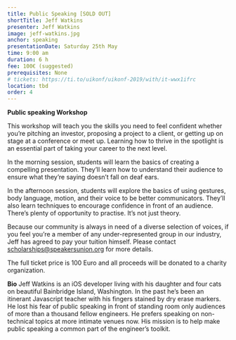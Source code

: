 ```yaml
---
title: Public Speaking [SOLD OUT]
shortTitle: Jeff Watkins
presenter: Jeff Watkins
image: jeff-watkins.jpg
anchor: speaking
presentationDate: Saturday 25th May
time: 9:00 am
duration: 6 h
fee: 100€ (suggested)
prerequisites: None
# tickets: https://ti.to/uikonf/uikonf-2019/with/it-wwx1ifrc
location: tbd
order: 4
---
```


**Public speaking Workshop**

This workshop will teach you the skills you need to feel confident whether you’re pitching an investor, proposing a project to a client, or getting up on stage at a conference or meet up. Learning how to thrive in the spotlight is an essential part of taking your career to the next level. 

In the morning session, students will learn the basics of creating a compelling presentation. They’ll learn how to understand their audience to ensure what they’re saying doesn’t fall on deaf ears.
 
In the afternoon session, students will explore the basics of using gestures, body language, motion, and their voice to be better communicators. They’ll also learn techniques to encourage confidence in front of an audience. There’s plenty of opportunity to practise. It’s not just theory.

Because our community is always in need of a diverse selection of voices, if you feel you’re a member of any under-represented group in our industry, Jeff has agreed to pay your tuition himself. Please contact scholarships@speakersunion.org for more details.

The full ticket price is 100 Euro and all proceeds will be donated to a charity organization.

**Bio**
Jeff Watkins is an iOS developer living with his daughter and four cats on beautiful Bainbridge Island, Washington. In the past he’s been an itinerant Javascript teacher with his fingers stained by dry erase markers. He lost his fear of public speaking in front of standing room only audiences of more than a thousand fellow engineers. He prefers speaking on non-technical topics at more intimate venues now. His mission is to help make public speaking a common part of the engineer’s toolkit. 
